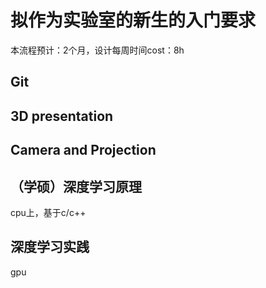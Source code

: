 # 拟作为实验室的新生的入门要求
本流程预计：2个月，设计每周时间cost：8h

## Git


## 3D presentation


## Camera and Projection


## （学硕）深度学习原理
cpu上，基于c/c++


## 深度学习实践
gpu


